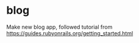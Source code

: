 # blog
Make new blog app, followed tutorial from https://guides.rubyonrails.org/getting_started.html
